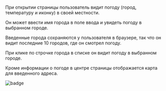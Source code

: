 При открытии страницы пользователь видит погоду (город, температуру и иконку) в своей местности.

Он может ввести имя города в поле ввода и увидеть погоду в выбранном городе.

Введенные города сохраняются у пользователя в браузере, так что он видит последние 10 городов, где он смотрел погоду.

При клике по строчке города в списке он видит погоду в выбранном городе.

Кроме информации о погоде в центре страницы отображается карта для введенного адреса.

![badge](https://img.shields.io/coveralls/github/NikSt4798/js-weather?style=plastic)
